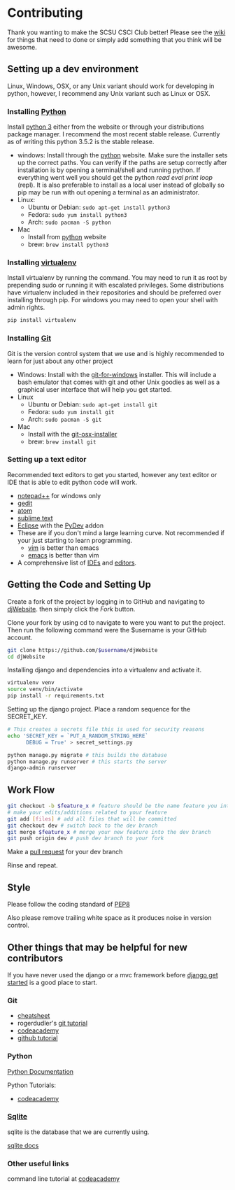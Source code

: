 Contributing
============

Thank you wanting to make the SCSU CSCI Club better!  Please see the
[wiki](https://github.com/CSCIClub/djWebsite/wiki) for things that need to done or
simply add something that you think will be awesome.


Setting up a dev environment
----------------------------

Linux, Windows, OSX, or any Unix variant should work for developing in python,
however, I recommend any Unix variant such as Linux or OSX.

### Installing [Python](https://www.python.org/)

Install [python 3](https://www.python.org/) either from the website or through
your distributions package manager.  I recommend the most recent stable release.
Currently as of writing this python 3.5.2 is the stable release.

- windows: Install through the [python](https://www.python.org/) website.  Make
  sure the installer sets up the correct paths. You can verify if the paths are
  setup correctly after installation is by opening a terminal/shell and running
  python.  If everything went well you should get the python *read eval print
  loop* (repl).  It is also preferable to install as a local user instead of
  globally so pip may be run with out opening a terminal as an administrator.
- Linux:
    - Ubuntu or Debian: `sudo apt-get install python3`
    - Fedora: `sudo yum install python3`
    - Arch: `sudo pacman -S python`
- Mac
    - Install from [python](https://www.python.org/) website
    - brew: `brew install python3`

### Installing [virtualenv](https://virtualenv.pypa.io/en/stable/)

Install virtualenv by running the command.  You may need to run it as root by
prepending sudo or running it with escalated privileges.  Some distributions
have virtualenv included in their repositories and should be preferred over
installing through pip.  For windows you may need to open your shell with admin
rights.

```bash
pip install virtualenv
```

### Installing [Git](https://git-scm.com/)

Git is the version control system that we use and is highly recommended to learn
for just about any other project

- Windows: Install with the
  [git-for-windows](https://git-for-windows.github.io/) installer.  This will
  include a bash emulator that comes with git and other Unix goodies as well as
  a graphical user interface that will help you get started.
- Linux
    - Ubuntu or Debian: `sudo apt-get install git`
    - Fedora: `sudo yum install git`
    - Arch: `sudo pacman -S git`
- Mac
    - Install with the [git-osx-installer](https://code.google.com/archive/p/git-osx-installer/downloads)
    - brew: `brew install git`

### Setting up a text editor

Recommended text editors to get you started, however any text editor or IDE that
is able to edit python code will work.

- [notepad++](https://notepad-plus-plus.org/) for windows only
- [gedit](https://wiki.gnome.org/Apps/Gedit#Download)
- [atom](https://atom.io/)
- [sublime text](https://www.sublimetext.com/)
- [Eclipse](https://www.eclipse.org/downloads/) with the
  [PyDev](http://www.pydev.org/download.html) addon
- These are if you don't mind a large learning curve.  Not recommended if your
  just starting to learn programming.
    - [vim](http://www.vim.org/) is better than emacs
    - [emacs](https://www.gnu.org/software/emacs/) is better than vim
- A comprehensive list of
  [IDEs](https://wiki.python.org/moin/IntegratedDevelopmentEnvironments) and
  [editors](https://wiki.python.org/moin/PythonEditors).


Getting the Code and Setting Up
----------------

Create a fork of the project by logging in to GitHub and navigating to
[djWebsite](https://github.com/CSCIClub/djWebsite).  then simply click the
*Fork* button.

Clone your fork by using cd to navigate to were you want to put the project.
Then run the following command were the $username is your GitHub account.

```bash
git clone https://github.com/$username/djWebsite
cd djWebsite
```

Installing django and dependencies into a virtualenv and activate it.

```bash
virtualenv venv
source venv/bin/activate
pip install -r requirements.txt
```

Setting up the django project. Place a random sequence for the SECRET_KEY.

```bash
# This creates a secrets file this is used for security reasons
echo 'SECRET_KEY = `PUT_A_RANDOM_STRING_HERE`
      DEBUG = True' > secret_settings.py

python manage.py migrate # this builds the database
python manage.py runserver # this starts the server
django-admin runserver
```

Work Flow
---------

```Bash
git checkout -b $feature_x # feature should be the name feature you intend to add
# make your edits/additions related to your feature
git add [files] # add all files that will be committed
git checkout dev # switch back to the dev branch
git merge $feature_x # merge your new feature into the dev branch
git push origin dev # push dev branch to your fork
```

Make a [pull request](https://github.com/CSCIClub/djWebsite/pull/new/dev)
for your dev branch

Rinse and repeat.

Style
-----
Please follow the coding standard of [PEP8](https://www.python.org/dev/peps/pep-0008/)

Also please remove trailing white space as it produces noise in version control.


Other things that may be helpful for new contributors
-----------------------------------------------------

If you have never used the django or a mvc framework before
[django get started](https://www.djangoproject.com/start/) is a good place to start.

### Git

- [cheatsheet](https://www.git-tower.com/blog/content/posts/54-git-cheat-sheet/git-cheat-sheet-large01.png)
- rogerdudler's [git tutorial](http://rogerdudler.github.io/git-guide/)
- [codeacademy](https://www.codecademy.com/learn/learn-git)
- [github tutorial](https://try.github.io/)

### Python

[Python Documentation](https://docs.python.org/3/)

Python Tutorials:

- [codeacademy](https://www.codecademy.com/learn/python)

### [Sqlite](https://sqlite.org/)

sqlite is the database that we are currently using.

[sqlite docs](https://sqlite.org/docs.html)

### Other useful links

command line tutorial at [codeacademy](https://www.codecademy.com/learn/learn-the-command-line)
